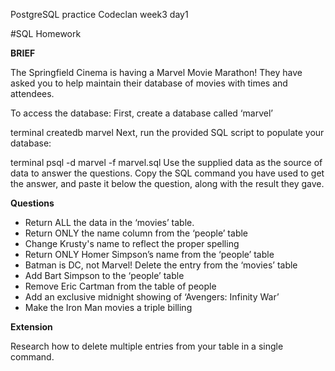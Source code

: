 PostgreSQL practice
Codeclan week3 day1

#SQL Homework

**BRIEF**

The Springfield Cinema is having a Marvel Movie Marathon! They have asked you to help maintain their database of movies with times and attendees.

To access the database:
First, create a database called ‘marvel’

terminal
createdb marvel
Next, run the provided SQL script to populate your database:

terminal
psql -d marvel -f marvel.sql
Use the supplied data as the source of data to answer the questions. Copy the SQL command you have used to get the answer, and paste it below the question, along with the result they gave.

**Questions**

- Return ALL the data in the ‘movies’ table.
- Return ONLY the name column from the ‘people’ table
- Change Krusty's name to reflect the proper spelling
- Return ONLY Homer Simpson’s name from the ‘people’ table
- Batman is DC, not Marvel! Delete the entry from the ‘movies’ table
- Add Bart Simpson to the ‘people’ table
- Remove Eric Cartman from the table of people
- Add an exclusive midnight showing of ‘Avengers: Infinity War’
- Make the Iron Man movies a triple billing

**Extension**

Research how to delete multiple entries from your table in a single command.
